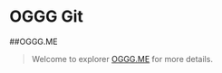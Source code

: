 # OGGG Git
##OGGG.ME
>Welcome to explorer <a href="https://www.oggg.me/">OGGG.ME</a> for more details.
